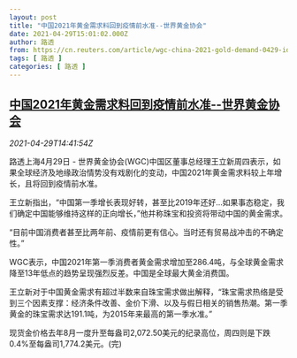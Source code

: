```yaml
---
layout: post
title: "中国2021年黄金需求料回到疫情前水准--世界黄金协会"
date: 2021-04-29T15:01:02.000Z
author: 路透
from: https://cn.reuters.com/article/wgc-china-2021-gold-demand-0429-idCNKBS2CG1TZ
tags: [ 路透 ]
categories: [ 路透 ]
---
```

<!--1619708462000-->
[中国2021年黄金需求料回到疫情前水准--世界黄金协会](https://cn.reuters.com/article/wgc-china-2021-gold-demand-0429-idCNKBS2CG1TZ)
------

<div>
<div><i>2021-04-29T14:41:54Z</i></div><p>路透上海4月29日 - 世界黄金协会(WGC)中国区董事总经理王立新周四表示，如果全球经济及地缘政治情势没有戏剧化的变动，中国2021年黄金需求料较上年增长，且将回到疫情前水准。</p><p>王立新指出，“中国第一季增长表现好转，甚至比2019年还好...如果事态稳定，我们确定中国能够维持这样的正向增长，”他并称珠宝和投资将带动中国的黄金需求。</p><p>“目前中国消费者甚至比两年前、疫情前更有信心。当时还有贸易战冲击的不确定性。”</p><p>WGC表示，中国2021年第一季消费者黄金需求增加至286.4吨，与全球黄金需求降至13年低点的趋势呈现强烈反差。中国是全球最大黄金消费国。</p><p>王立新对于中国黄金需求有超过半数来自珠宝需求做出解释，“珠宝需求热络是受到三个因素支撑：经济条件改善、金价下滑、以及与假日相关的销售热潮。第一季黄金的珠宝需求达191.1吨，为2015年来最高的第一季水准。”</p><p>现货金价格去年8月一度升至每盎司2,072.50美元的纪录高位，周四则是下跌0.4%至每盎司1,774.2美元。(完)</p>
</div>

